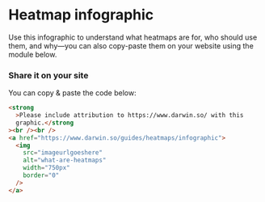 # Heatmap infographic

Use this infographic to understand what heatmaps are for, who should use them, and why—you can also copy-paste them on your website using the module below.

<!-- ![](./placeholder.jpg "placeholder") -->

### Share it on your site

You can copy & paste the code below:

```html
<strong
  >Please include attribution to https://www.darwin.so/ with this
  graphic.</strong
><br /><br />
<a href="https://www.darwin.so/guides/heatmaps/infographic">
  <img
    src="imageurlgoeshere"
    alt="what-are-heatmaps"
    width="750px"
    border="0"
  />
</a>
```
